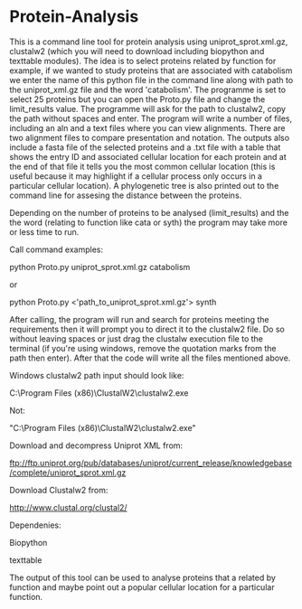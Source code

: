 # Protein-Analysis

This is a command line tool for protein analysis using uniprot_sprot.xml.gz, 
clustalw2 (which you will need to download including biopython and texttable modules).
The idea is to select proteins related by function for example, if we wanted 
to study proteins that are associated with catabolism we enter the name of this 
python file in the command line along with path to the uniprot_xml.gz file and the word 
'catabolism'. The programme is set to select 25 proteins but you can open the 
Proto.py file and change the limit_results value. The programme will ask for 
the path to clustalw2, copy the path without spaces and enter. 
The program will write a number of files, including an aln and a text files where 
you can view alignments. There are two alignment files to compare presentation and 
notation. The outputs also include a fasta file of the selected proteins and a 
.txt file with a table that shows the entry ID and associated cellular location 
for each protein and at the end of that file it tells you the most common cellular 
location (this is useful because it may highlight if a cellular process only occurs in a 
particular cellular location). A phylogenetic tree is also printed out to the 
command line for assesing the distance between the proteins.

Depending on the number of proteins to be analysed (limit_results) and the 
the word (relating to function like cata or syth) the program may take more
or less time to run.

Call command examples:

python Proto.py uniprot_sprot.xml.gz catabolism

or

python Proto.py <'path_to_uniprot_sprot.xml.gz'> synth

After calling, the program will run and search for proteins meeting the requirements
then it will prompt you to direct it to the clustalw2 file. Do so without leaving
spaces or just drag the clustalw execution file to the terminal (if you're using 
windows, remove the quotation marks from the path then enter). After that the 
code will write all the files mentioned above. 

Windows clustalw2 path input should look like:

C:\Program Files (x86)\ClustalW2\clustalw2.exe

Not:

"C:\Program Files (x86)\ClustalW2\clustalw2.exe"

Download and decompress Uniprot XML from:

ftp://ftp.uniprot.org/pub/databases/uniprot/current_release/knowledgebase/complete/uniprot_sprot.xml.gz


Download Clustalw2 from:

http://www.clustal.org/clustal2/

Dependenies:

Biopython

texttable




The output of this tool can be used to analyse proteins that a related by function and maybe point
out a popular cellular location for a particular function.
 
